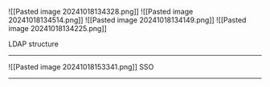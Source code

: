 ![[Pasted image 20241018134328.png]]
![[Pasted image 20241018134514.png]]
![[Pasted image 20241018134149.png]]
![[Pasted image 20241018134225.png]]

LDAP structure

***

![[Pasted image 20241018153341.png]]
SSO

***

